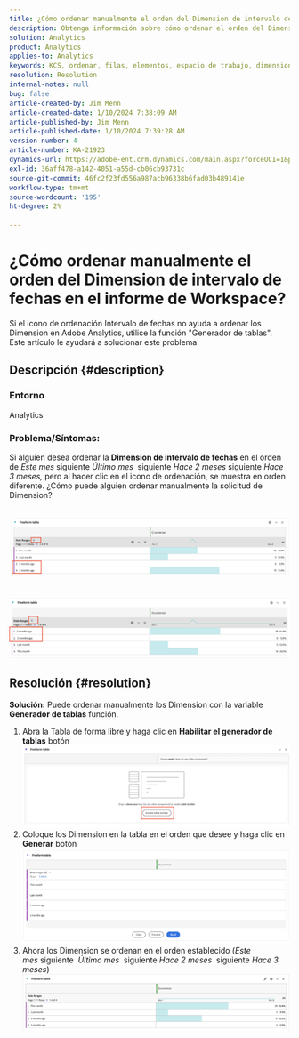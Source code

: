 ```yaml
---
title: ¿Cómo ordenar manualmente el orden del Dimension de intervalo de fechas en el informe de Workspace?
description: Obtenga información sobre cómo ordenar el orden del Dimension de intervalos de fechas en Analytics. Utilice la función "Table Builder".
solution: Analytics
product: Analytics
applies-to: Analytics
keywords: KCS, ordenar, filas, elementos, espacio de trabajo, dimensiones, ordenar, Adobe Analytics, intervalo de fechas, manualmente, informe
resolution: Resolution
internal-notes: null
bug: false
article-created-by: Jim Menn
article-created-date: 1/10/2024 7:38:09 AM
article-published-by: Jim Menn
article-published-date: 1/10/2024 7:39:28 AM
version-number: 4
article-number: KA-21923
dynamics-url: https://adobe-ent.crm.dynamics.com/main.aspx?forceUCI=1&pagetype=entityrecord&etn=knowledgearticle&id=b0888530-8baf-ee11-a569-6045bd006268
exl-id: 36aff478-a142-4051-a55d-cb06cb93731c
source-git-commit: 46fc2f23fd556a987acb96338b6fad03b489141e
workflow-type: tm+mt
source-wordcount: '195'
ht-degree: 2%

---
```


# ¿Cómo ordenar manualmente el orden del Dimension de intervalo de fechas en el informe de Workspace?


Si el icono de ordenación Intervalo de fechas no ayuda a ordenar los Dimension en Adobe Analytics, utilice la función &quot;Generador de tablas&quot;. Este artículo le ayudará a solucionar este problema.

## Descripción {#description}


### <b>Entorno</b>

Analytics



### <b>Problema/Síntomas:</b>

Si alguien desea ordenar la <b>Dimension de intervalo de fechas</b> en el orden de *Este mes* siguiente *Último mes*  siguiente *Hace 2 meses* siguiente *Hace 3 meses,* pero al hacer clic en el icono de ordenación, se muestra en orden diferente.
¿Cómo puede alguien ordenar manualmente la solicitud de Dimension?

 <br>![](assets/___b3888530-8baf-ee11-a569-6045bd006268___.png)<br> <br> <br>![](assets/___b7888530-8baf-ee11-a569-6045bd006268___.png)

## Resolución {#resolution}

<b>Solución:</b>
Puede ordenar manualmente los Dimension con la variable <b>Generador de tablas</b> función.

1. Abra la Tabla de forma libre y haga clic en <b>Habilitar el generador de tablas</b> botón ![](assets/d4eda136-2fcd-ed11-b597-6045bd006793.png)
2. Coloque los Dimension en la tabla en el orden que desee y haga clic en <b>Generar</b> botón![](assets/69497031-30cd-ed11-b597-6045bd006793.png)
3. Ahora los Dimension se ordenan en el orden establecido (*Este mes* siguiente  *Último mes*  siguiente *Hace 2 meses*  siguiente *Hace 3 meses*)![](assets/efb1744a-30cd-ed11-b597-6045bd006793.png)
